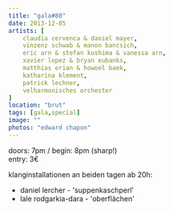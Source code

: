 ```yaml
---
title: "gala#80"
date: 2013-12-05
artists: [
    claudia cervenca & daniel mayer,
    vinzenz schwab & manon bancsich,
    eric arn & stefan kushima & vanessa arn,
    xavier lopez & bryan eubanks,
    matthias erian & howool baek,
    katharina klement,
    patrick lechner,
    velharmonisches orchester
]
location: "brut"
tags: [gala,special]
image: ""
photos: "edward chapon"
---
```

doors: 7pm / begin: 8pm (sharp!)  
entry: 3€

klanginstallationen an beiden tagen ab 20h:
- daniel lercher - 'suppenkaschperl'
- lale rodgarkia-dara - 'oberflächen'
